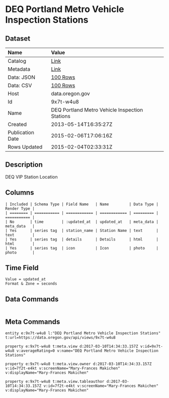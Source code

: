 # DEQ Portland Metro Vehicle Inspection Stations

## Dataset

| Name | Value |
| :--- | :---- |
| Catalog | [Link](https://catalog.data.gov/dataset/deq-portland-metro-vehicle-inspection-stations-b431f) |
| Metadata | [Link](https://data.oregon.gov/api/views/9x7t-w4u8) |
| Data: JSON | [100 Rows](https://data.oregon.gov/api/views/9x7t-w4u8/rows.json?max_rows=100) |
| Data: CSV | [100 Rows](https://data.oregon.gov/api/views/9x7t-w4u8/rows.csv?max_rows=100) |
| Host | data.oregon.gov |
| Id | 9x7t-w4u8 |
| Name | DEQ Portland Metro Vehicle Inspection Stations |
| Created | 2013-05-14T16:35:27Z |
| Publication Date | 2015-02-06T17:06:16Z |
| Rows Updated | 2015-02-04T02:33:31Z |

## Description

DEQ VIP Station Location

## Columns

```ls
| Included | Schema Type | Field Name   | Name         | Data Type | Render Type |
| ======== | =========== | ============ | ============ | ========= | =========== |
| No       | time        | :updated_at  | updated_at   | meta_data | meta_data   |
| Yes      | series tag  | station_name | Station Name | text      | text        |
| Yes      | series tag  | details      | Details      | html      | html        |
| Yes      | series tag  | icon         | Icon         | photo     | photo       |
```

## Time Field

```ls
Value = updated_at
Format & Zone = seconds
```

## Data Commands

```ls
```

## Meta Commands

```ls
entity e:9x7t-w4u8 l:"DEQ Portland Metro Vehicle Inspection Stations" t:url=https://data.oregon.gov/api/views/9x7t-w4u8

property e:9x7t-w4u8 t:meta.view d:2017-03-10T14:34:33.157Z v:id=9x7t-w4u8 v:averageRating=0 v:name="DEQ Portland Metro Vehicle Inspection Stations"

property e:9x7t-w4u8 t:meta.view.owner d:2017-03-10T14:34:33.157Z v:id=7f2t-e4kt v:screenName="Mary-Frances Makichen" v:displayName="Mary-Frances Makichen"

property e:9x7t-w4u8 t:meta.view.tableauthor d:2017-03-10T14:34:33.157Z v:id=7f2t-e4kt v:screenName="Mary-Frances Makichen" v:displayName="Mary-Frances Makichen"
```